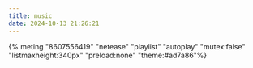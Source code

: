 ```yaml
---
title: music
date: 2024-10-13 21:26:21
---
```



{% meting "8607556419" "netease" "playlist" "autoplay" "mutex:false" "listmaxheight:340px" "preload:none" "theme:#ad7a86"%}

